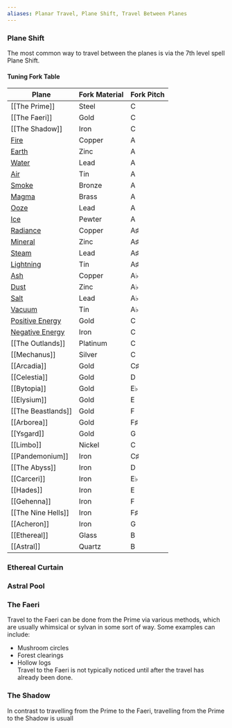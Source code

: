 ```yaml
---
aliases: Planar Travel, Plane Shift, Travel Between Planes
---
```

### Plane Shift
The most common way to travel between the planes is via the 7th level spell Plane Shift.
#### Tuning Fork Table
| Plane                                             | Fork Material | Fork Pitch |
| ------------------------------------------------- | ------------- | ---------- |
| [[The Prime]]                                     | Steel         | C          |
| [[The Faeri]]                                     | Gold          | C          |
| [[The Shadow]]                                    | Iron          | C          |
| [Fire](Plane%20of%20Fire)                         | Copper        | A          |
| [Earth](Plane%20of%20Earth)                       | Zinc          | A          |
| [Water](Plane%20of%20Water)                       | Lead          | A          |
| [Air](Plane%20of%20Air)                           | Tin           | A          |
| [Smoke](Plane%20of%20Smoke)                       | Bronze        | A          |
| [Magma](Plane%20of%20Magma)                       | Brass         | A          |
| [Ooze](Plane%20of%20Ooze)                         | Lead          | A          |
| [Ice](Plane%20of%20Ice)                           | Pewter        | A          |
| [Radiance](Plane%20of%20Radiance)                 | Copper        | A♯         |
| [Mineral](Plane%20of%20Minerals)                   | Zinc          | A♯         |
| [Steam](Plane%20of%20Steam)                       | Lead          | A♯         |
| [Lightning](Plane%20of%20Lightning)               | Tin           | A♯         |
| [Ash](Plane%20of%20Ash)                           | Copper        | A♭         |
| [Dust](Plane%20of%20Dust)                         | Zinc          | A♭         |
| [Salt](Plane%20of%20Salt)                         | Lead          | A♭         |
| [Vacuum](Plane%20of%20Vacuum)                     | Tin           | A♭         |
| [Positive Energy](Plane%20of%20Positive%20Energy) | Gold          | C          |
| [Negative Energy](Plane%20of%20Negative%20Energy) | Iron          | C          |
| [[The Outlands]]                                  | Platinum      | C          |
| [[Mechanus]]                                      | Silver        | C          |
| [[Arcadia]]                                       | Gold          | C♯         |
| [[Celestia]]                                      | Gold          | D          |
| [[Bytopia]]                                       | Gold          | E♭         |
| [[Elysium]]                                       | Gold          | E          |
| [[The Beastlands]]                                | Gold          | F          |
| [[Arborea]]                                       | Gold          | F♯         |
| [[Ysgard]]                                        | Gold          | G          |
| [[Limbo]]                                         | Nickel        | C          |
| [[Pandemonium]]                                   | Iron          | C♯         |
| [[The Abyss]]                                     | Iron          | D          |
| [[Carceri]]                                       | Iron          | E♭         |
| [[Hades]]                                         | Iron          | E          |
| [[Gehenna]]                                       | Iron          | F          |
| [[The Nine Hells]]                                | Iron          | F♯         |
| [[Acheron]]                                       | Iron          | G          |
| [[Ethereal]]                                      | Glass         | B          |
| [[Astral]]                                        | Quartz        | B          |

### Ethereal Curtain
### Astral Pool
### The Faeri
Travel to the Faeri can be done from the Prime via various methods, which are usually whimsical or sylvan in some sort of way. Some examples can include: 
- Mushroom circles
- Forest clearings
- Hollow logs
<br>Travel to the Faeri is not typically noticed until after the travel has already been done.
### The Shadow
In contrast to travelling from the Prime to the Faeri, travelling from the Prime to the Shadow is usuall